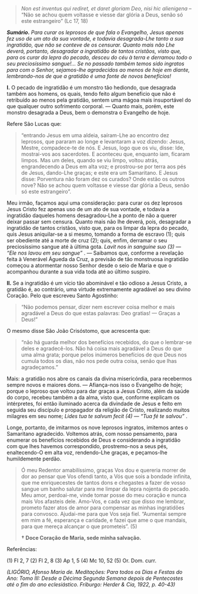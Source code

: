 > *Non est inventus qui rediret, et daret gloriam Deo, nisi hic alienigena* – “Não se achou quem voltasse e viesse dar glória a Deus, senão só este estrangeiro” (Lc 17, 18)

***Sumário.** Para curar os leprosos de que fala o Evangelho, Jesus apenas fez uso de um ato da sua vontade, e todavia desagrada-Lhe tanto a sua ingratidão, que não se conteve de os censurar. Quanto mais não Lhe deverá, portanto, desagradar a ingratidão de tantos cristãos, visto que, para os curar da lepra do pecado, desceu do céu à terra e derramou todo o seu preciosíssimo sangue!… Se no passado também temos sido ingratos para com o Senhor, sejamos-lhe agradecidos ao menos de hoje em diante, lembrando-nos de que a gratidão é uma fonte de novos benefícios!* 

**I.** O pecado de ingratidão é um monstro tão hediondo, que desagrada também aos homens, os quais, tendo feito algum beneficio que não é retribuído ao menos pela gratidão, sentem uma mágoa mais insuportável do que qualquer outro sofrimento corporal. — Quanto mais, porém, este monstro desagrada a Deus, bem o demonstra o Evangelho de hoje.

Refere São Lucas que:

> “entrando Jesus em uma aldeia, saíram-Lhe ao encontro dez leprosos, que pararam ao longe e levantaram a voz dizendo: Jesus, Mestre, compadece-te de nós. E Jesus, logo que os viu, disse: Ide, mostrai-vos aos sacerdotes. E aconteceu que, enquanto iam, ficaram limpos. Mas um deles, quando se viu limpo, voltou atrás, engrandecendo a Deus em alta voz; e prostrou-se por terra aos pés de Jesus, dando-Lhe graças; e este era um Samaritano. E Jesus disse: Porventura não foram dez os curados? Onde estão os outros nove? Não se achou quem voltasse e viesse dar glória a Deus, senão só este estrangeiro”.

Meu irmão, façamos aqui uma consideração: para curar os dez leprosos Jesus Cristo fez apenas uso de um ato de sua vontade, e todavia a ingratidão daqueles homens desagradou-Lhe a ponto de não a querer deixar passar sem censura. Quanto mais não lhe deverá, pois, desagradar a ingratidão de tantos cristãos, visto que, para os limpar da lepra do pecado, quis Jesus aniquilar-se a si mesmo, tomando a forma de escravo (1); quis ser obediente até a morte de cruz (2); quis, enfim, derramar o seu preciosíssimo sangue até à última gota. *Lavit nos in sanguine suo (3) — “Ele nos lavou em seu sangue”* . — Saibamos que, conforme a revelação feita à Venerável Águeda da Cruz, a previsão de tão monstruosa ingratidão começou a atormentar nosso Senhor desde o seio de Maria e que o acompanhou durante a sua vida toda até ao último suspiro.

**II.** Se a ingratidão é um vício tão abominável e tão odioso a Jesus Cristo, a gratidão é, ao contrário, uma virtude extremamente agradável ao seu divino Coração. Pelo que escreveu Santo Agostinho:

> “Não podemos pensar, dizer nem escrever coisa melhor e mais agradável a Deus do que estas palavras: Deo gratias! — Graças a Deus!”

O mesmo disse São João Crisóstomo, que acrescenta que:

> “não há guarda melhor dos benefícios recebidos, do que o lembrar-se deles e agradecê-los. Não há coisa mais agradável a Deus do que uma alma grata; porque pelos inúmeros benefícios de que Deus nos cumula todos os dias, não nos pede outra coisa, senão que lhas agradeçamos.”

Mais: a gratidão nos abre os canais da divina misericórdia, para recebermos sempre novos e maiores dons. — Afiança-nos isso o Evangelho de hoje; porque o leproso que voltou para dar graças a Jesus Cristo, além da saúde do corpo, recebeu também a da alma, visto que, conforme explicam os intérpretes, foi então iluminado acerca da divindade de Jesus e feito em seguida seu discípulo e propagador da religião de Cristo, realizando muitos milagres em seu nome; *Lides tua te salvum fecit (4) — “Tua fé te salvou”* .

Longe, portanto, de imitarmos os nove leprosos ingratos, imitemos antes o Samaritano agradecido. Voltemos atrás, com nosso pensamento, para enumerar os benefícios recebidos de Deus e considerando a ingratidão com que lhes havemos correspondido, prostremo-nos a seus pés, enaltecendo-O em alta voz, rendendo-Lhe graças, e peçamos-lhe humildemente perdão.

> Ó meu Redentor amabilíssimo, graças Vos dou e quereria morrer de dor ao pensar que Vos ofendi tanto, a Vós que sois a bondade infinita, que me enriquecestes de tantos dons e chegastes a fazer de vosso sangue um banho salutar para me limpar da lepra nojenta do pecado. Meu amor, perdoai-me, vinde tomar posse do meu coração e nunca mais Vos afasteis dele. Amo-Vos, e cada vez que disso me lembrar, prometo fazer atos de amor para compensar as minhas ingratidões para convosco. Ajudai-me para que Vos seja fiel. “Aumentai sempre em mim a fé, esperança e caridade, e fazei que ame o que mandais, para que mereça alcançar o que prometeis”. (5)
>
> **† Doce Coração de Maria, sede minha salvação.**

Referências:

\(1\) Fl 2, 7 (2) Fl 2, 8 (3) Ap 1, 5 (4) Mc 10, 52 (5) Or. Dom. curr.

*(LIGÓRIO, Afonso Maria de. Meditações: Para todos os Dias e Festas do Ano: Tomo III: Desde a Décima Segunda Semana depois de Pentecostes até o fim do ano eclesiástico. Friburgo: Herder & Cia, 1922, p. 40-43)*
